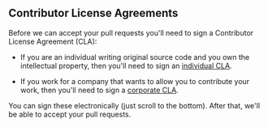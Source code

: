 Contributor License Agreements
------------------------------

Before we can accept your pull requests you'll need to sign a Contributor License Agreement (CLA):

* If you are an individual writing original source code and you own the intellectual property, then you'll need to sign an [individual CLA](https://developers.google.com/open-source/cla/individual).

* If you work for a company that wants to allow you to contribute your work, then you'll need to sign a [corporate CLA](https://developers.google.com/open-source/cla/corporate).

You can sign these electronically (just scroll to the bottom). After that, we'll be able to accept your pull requests.
